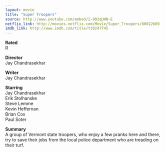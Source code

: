 ```yaml
---
layout: movie
title: "Super Troopers"
source: http://www.youtube.com/embed/2-9D2qUHN-E
netflix_link: http://movies.netflix.com/Movie/Super_Troopers/60022689
imdb_link: http://www.imdb.com/title/tt0247745
---
```


__Rated__<br /><span class="rated ts">R</span>

__Director__<br />Jay Chandrasekhar

__Writer__<br />Jay Chandrasekhar

__Starring__<br />Jay Chandrasekhar<br />Erik Stolhanske<br />Steve Lemme<br />Kevin Heffernan<br />Brian Cox<br />Paul Soter

__Summary__<br />A group of Vermont state troopers, who enjoy a few pranks here and there, try to save their jobs from the local police department who are treading on their turf.
